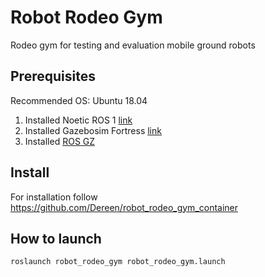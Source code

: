 # Robot Rodeo Gym

Rodeo gym for testing and evaluation mobile ground robots    

## Prerequisites
Recommended OS: Ubuntu 18.04

1. Installed Noetic ROS 1 [link](http://wiki.ros.org/noetic/Installation/Ubuntu)
2. Installed Gazebosim Fortress [link](https://gazebosim.org/docs/fortress/install_ubuntu/)
3. Installed [ROS GZ](https://github.com/gazebosim/ros_gz.git)

## Install
For installation follow https://github.com/Dereen/robot_rodeo_gym_container

## How to launch
```
roslaunch robot_rodeo_gym robot_rodeo_gym.launch
```
